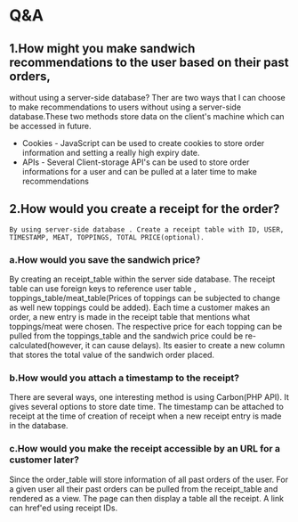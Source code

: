 # Q&A

## 1.How might you make sandwich recommendations to the user based on their past orders,
without using a server-side database?
Ther are two ways that I can choose to make recommendations to users without using a server-side database.These two methods store data on the client's machine which can be accessed in future.
- Cookies - JavaScript can be used to create cookies to store order information and setting a really high expiry date.
- APIs - Several Client-storage API's can be used to store order informations for a user and can be pulled at a later time to make recommendations

## 2.How would you create a receipt for the order? 
	By using server-side database . Create a receipt table with ID, USER, TIMESTAMP, MEAT, TOPPINGS, TOTAL PRICE(optional). 

### a.How would you save the sandwich price?
By creating an receipt_table within the server side database. The receipt table can use foreign keys to reference user table , toppings_table/meat_table(Prices of toppings can be subjected to change as well new toppings could be added). Each time a customer makes an order, a new entry is made in the receipt table that mentions what toppings/meat were chosen. The respective price for each topping can be pulled from the toppings_table and the sandwich price could be re-calculated(however, it can cause delays).
Its easier to create a new column that stores the total value of the sandwich order placed.

### b.How would you attach a timestamp to the receipt?
There are several ways, one interesting method is using Carbon(PHP API). It gives several options to store date time. The timestamp can be attached to receipt at the time of creation of receipt when a new receipt entry is made in the database.

### c.How would you make the receipt accessible by an URL for a customer later?
Since the order_table will store information of all past orders of the user. For a given user all their past orders can be pulled from the receipt_table and rendered as a view. The page can then display a table all the receipt. A link can href'ed using receipt IDs. 
